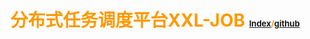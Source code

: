 # <div style="text-align:center;color:#FF9900;">分布式任务调度平台XXL-JOB <font size=2>[Index][xxl-job-index]/[github][]</font></div>




















[xxl-job-index]:http://www.xuxueli.com/xxl-job/#/
[github]:https://github.com/xuxueli/xxl-job

